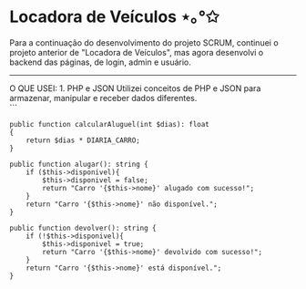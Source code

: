 # Locadora de Veículos ⋆｡°✩
Para a continuação do desenvolvimento do projeto SCRUM, continuei o projeto anterior de "Locadora de Veículos", mas agora desenvolvi o backend das páginas, de login, admin e usuário.
<hr>
O QUE USEI:
1. PHP e JSON
  Utilizei conceitos de PHP e JSON para armazenar, manipular e receber dados diferentes.<br>
  ```

    public function calcularAluguel(int $dias): float 
    {
        return $dias * DIARIA_CARRO;
    }

    public function alugar(): string {
        if ($this->disponivel){
            $this->disponivel = false;
            return "Carro '{$this->nome}' alugado com sucesso!";
        }
        return "Carro '{$this->nome}' não disponível.";
    }

    public function devolver(): string {
        if (!$this->disponivel){
            $this->disponivel = true;
            return "Carro '{$this->nome}' devolvido com sucesso!";
        }
        return "Carro '{$this->nome}' está disponível.";
    }
  ```
